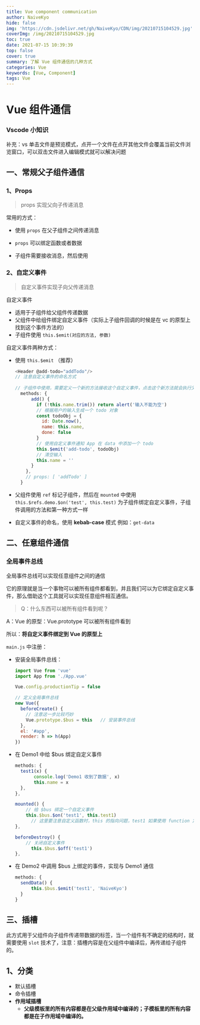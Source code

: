 ```yaml
---
title: Vue component communication
author: NaiveKyo
hide: false
img: 'https://cdn.jsdelivr.net/gh/NaiveKyo/CDN/img/20210715104529.jpg'
coverImg: /img/20210715104529.jpg
toc: true
date: 2021-07-15 10:39:39
top: false
cover: true
summary: 了解 Vue 组件通信的几种方式
categories: Vue
keywords: [Vue, Component]
tags: Vue
---
```




# Vue 组件通信



### Vscode 小知识

补充：vs 单击文件是预览模式，点开一个文件在点开其他文件会覆盖当前文件浏览窗口，可以双击文件进入编辑模式就可以解决问题



## 一、常规父子组件通信

### 1、Props

> props 实现父向子传递消息

常用的方式：

- 使用 `props` 在父子组件之间传递消息
- `props` 可以绑定函数或者数据

- 子组件需要接收消息，然后使用





### 2、自定义事件

> 自定义事件实现子向父传递消息



自定义事件

- 适用于子组件给父组件传递数据
- 父组件中给组件绑定自定义事件（实际上子组件回调的时候是在 vc 的原型上找到这个事件方法的）
- 子组件使用 `this.$emit(对应的方法, 参数)`



自定义事件两种方式：

- 使用 `this.$emit` （推荐）

  ```javascript
  <Header @add-todo="addTodo"/>
  // 注意自定义事件的命名方式
    
  // 子组件中使用，需要定义一个新的方法接收这个自定义事件，点击这个新方法就会执行父组件的回调，从而实现子组件向父组件传递消息
    methods: {
        add() {
          if (!this.name.trim()) return alert('输入不能为空')
          // 根据用户的输入生成一个 todo 对象
          const todoObj = {
            id: Date.now(),
            name: this.name,
            done: false
          }
          // 使用自定义事件通知 App 在 data 中添加一个 todo
          this.$emit('add-todo', todoObj)
          // 清空输入
          this.name = ''
        }
      },
      // props: [ 'addTodo' ]
    }
  ```

  

- 父组件使用 `ref` 标记子组件，然后在 `mounted` 中使用 `this.$refs.demo.$on('test', this.test)` 为子组件绑定自定义事件，子组件调用的方法和第一种方式一样

- 自定义事件的命名，使用 **kebab-case** 模式 例如：`get-data`



## 二、任意组件通信

### 全局事件总线

全局事件总线可以实现任意组件之间的通信

它的原理就是当一个事物可以被所有组件都看到，并且我们可以为它绑定自定义事件，那么借助这个工具就可以实现任意组件相互通信。



> Q：什么东西可以被所有组件看到呢？

A：Vue 的原型：Vue.prototype 可以被所有组件看到

所以：**将自定义事件绑定到 Vue 的原型上**



`main.js` 中注册：



- 安装全局事件总线：

  ```javascript
  import Vue from 'vue'
  import App from './App.vue'
  
  Vue.config.productionTip = false
  
  // 定义全局事件总线
  new Vue({
    beforeCreate() {
      // 注意这一步比较巧妙
      Vue.prototype.$bus = this   // 安装事件总线
    },
    el: '#app',
    render: h => h(App)
  })
  ```

- 在 Demo1 中给 $bus 绑定自定义事件

  ```javascript
  methods: {
    test1(x) {
   		 console.log('Demo1 收到了数据', x)
   		 this.name = x
    },
  },
  
  mounted() {
      // 给 $bus 绑定一个自定义事件
      this.$bus.$on('test1', this.test1)
  		// 这里要注意自定义函数时，this 的指向问题，test1 如果使用 function 定义，则 this 指向 $bus
  },
  
  beforeDestroy() {
      // 关闭自定义事件
  		this.$bus.$off('test1')
  },
  ```

- 在 Demo2 中调用 $bus 上绑定的事件，实现与 Demo1 通信

  ```javascript
  methods: {
  	sendData() {
  		this.$bus.$emit('test1', 'NaiveKyo')
  	}
  }
  ```



## 三、插槽

此方式用于父组件向子组件传递带数据的标签，当一个组件有不确定的结构时，就需要使用 `slot` 技术了，注意：插槽内容是在父组件中编译后，再传递给子组件的。



## 1、分类

- 默认插槽
- 命令插槽
- **作用域插槽**
  - **父级模板里的所有内容都是在父级作用域中编译的；子模板里的所有内容都是在子作用域中编译的。**


